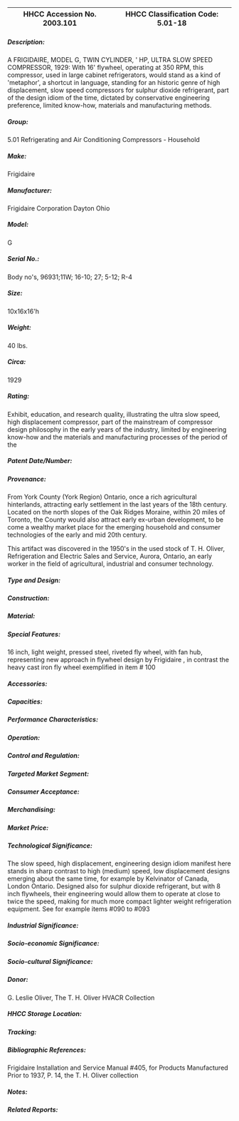 | **HHCC Accession No. 2003.101** |**HHCC Classification Code:  5.01-18**|
| ----------- | ----------- |
##### Description:
A FRIGIDAIRE, MODEL G, TWIN CYLINDER, ' HP, ULTRA SLOW SPEED COMPRESSOR, 1929: With 16' flywheel, operating at 350 RPM, this compressor, used in large cabinet refrigerators, would stand as a kind of 'metaphor', a shortcut in language, standing for an historic genre of high displacement, slow speed compressors for sulphur dioxide refrigerant, part of the design idiom of the time, dictated by conservative engineering preference, limited know-how, materials and manufacturing methods.
##### Group:
5.01 Refrigerating and Air Conditioning Compressors - Household

##### Make:
Frigidaire

##### Manufacturer:
Frigidaire Corporation Dayton Ohio

##### Model:
G

##### Serial No.:
Body no's, 96931;11W; 16-10; 27; 5-12; R-4

##### Size:
10x16x16'h

##### Weight:
40 lbs.

##### Circa:
1929

##### Rating:
Exhibit, education, and research quality, illustrating the ultra slow speed, high displacement compressor, part of the mainstream of compressor design philosophy in the early years of the industry, limited by engineering know-how and the materials and manufacturing processes of the period of the

##### Patent Date/Number:


##### Provenance:
From York County (York Region) Ontario, once a rich agricultural hinterlands, attracting early settlement in the last years of the 18th century. Located on the north slopes of the Oak Ridges Moraine, within 20 miles of Toronto, the County would also attract early ex-urban development, to be come a wealthy market place for the emerging household and consumer technologies of the early and mid 20th century. 

This artifact was discovered in the 1950's in the used stock of T. H. Oliver, Refrigeration and Electric Sales and Service, Aurora, Ontario, an early worker in the field of agricultural, industrial and consumer technology.

##### Type and Design:


##### Construction:


##### Material:


##### Special Features:
16 inch, light weight,  pressed steel,  riveted fly wheel, with fan hub, representing new approach in flywheel design by Frigidaire
, in contrast the heavy cast iron fly wheel exemplified in item # 100

##### Accessories:


##### Capacities:


##### Performance Characteristics:


##### Operation:


##### Control and Regulation:


##### Targeted Market Segment:


##### Consumer Acceptance:


##### Merchandising:


##### Market Price:


##### Technological Significance:
The slow speed, high displacement, engineering design idiom manifest here stands in sharp contrast to high (medium) speed, low displacement designs emerging about the same time, for example by Kelvinator of Canada, London Ontario. Designed also for sulphur dioxide refrigerant, but with 8 inch flywheels, their engineering would allow them to operate at close to twice the speed, making for much more compact lighter weight refrigeration equipment. See for example items #090 to #093

##### Industrial Significance:


##### Socio-economic Significance:


##### Socio-cultural Significance:


##### Donor:
G. Leslie Oliver, The T. H. Oliver HVACR Collection

##### HHCC Storage Location:


##### Tracking:


##### Bibliographic References:
Frigidaire Installation and Service Manual #405, for Products Manufactured Prior to 1937, P. 14, the T. H. Oliver collection

##### Notes:


##### Related Reports:

